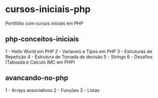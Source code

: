 # cursos-iniciais-php
Portifólio com cursos iniciais em PHP

## php-conceitos-iniciais
1 - Hello World em PHP
2 - Variaveis e Tipos em PHP
3 - Estruturas de Repetição
4 - Estrutura de Tomada de decisão
5 - Strings
6 - Desafios (Tabuada e Calculo IMC em PHP)

## avancando-no-php
1 - Arrays associativos
2 - Funções
3 - Listas